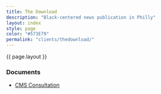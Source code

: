 ```yaml
---
title: The Download
description: "Black-centered news publication in Philly"
layout: index
style: page
color: "#573E79"
permalink: "clients/thedownload/"
---
```


{{ page.layout }}

### Documents
* [CMS Consultation]( ./cms-consultation ) 
